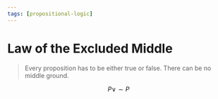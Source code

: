 ```yaml
---
tags: [propositional-logic]
---
```


# Law of the Excluded Middle

> Every proposition has to be either true or false. There can be no middle
> ground.

$$
P \lor \sim P
$$
